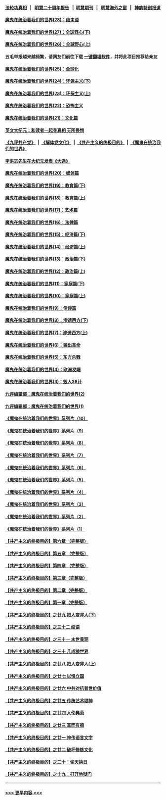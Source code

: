 #### [法轮功真相](https://github.com/gfw-breaker/truth/blob/master/README.md?t=0) &nbsp;&nbsp;|&nbsp;&nbsp; [明慧二十周年报告](https://github.com/gfw-breaker/mh-reports/blob/master/README.md?t=0) &nbsp;&nbsp;|&nbsp;&nbsp;[明慧期刊](https://github.com/gfw-breaker/mh-qikan) &nbsp;&nbsp;|&nbsp;&nbsp; [明慧海外之窗](https://github.com/gfw-breaker/mh-news/blob/master/README.md?t=0) &nbsp;&nbsp;|&nbsp;&nbsp; [神韵特别报道](https://github.com/gfw-breaker/mh-news/blob/master/shenyun.md?t=0)
#### [魔鬼在统治着我们的世界(28)：结束语](../pages/nsc422/n10936246.md?t=07171251) 
#### [魔鬼在统治着我们的世界(27)：全球野心(下)](../pages/nsc422/n10928319.md?t=07171251) 
#### [魔鬼在统治着我们的世界(26)：全球野心(上)](../pages/nsc422/n10900318.md?t=07171251) 
#### 五毛举报越来越频繁，请网友们前往下载 [一键翻墙软件](https://github.com/gfw-breaker/ssr-accounts)，并将此项目推荐给亲友
#### [魔鬼在统治着我们的世界(25)：全球化](../pages/nsc422/n10788205.md?t=07171251) 
#### [魔鬼在统治着我们的世界(24)：环保主义(下)](../pages/nsc422/n10695307.md?t=07171251) 
#### [魔鬼在统治着我们的世界(23)：环保主义(上)](../pages/nsc422/n10688613.md?t=07171251) 
#### [魔鬼在统治着我们的世界(22)：恐怖主义](../pages/nsc422/n10614727.md?t=07171251) 
#### [魔鬼在统治着我们的世界(21)：文化篇](../pages/nsc422/n10597706.md?t=07171251) 
#### [英文大纪元：和读者一起寻真相 无所畏惧](../pages/nsc422/n12542027.md?t=07171251) 
#### [《九评共产党》](https://github.com/begood0513/9ping.md/blob/master/README.md) &nbsp;|&nbsp; [《解体党文化》](../../../../jtdwh.md/blob/master/README.md)  &nbsp;|&nbsp; [《共产主义的终极目的》](../../../../gczydzjmd.md/blob/master/README.md) &nbsp;|&nbsp; [《魔鬼在统治我们的世界》](../../../../mgztzwmdsj.md/blob/master/README.md) 
#### [李洪志先生在大纪元发表《大选》](../pages/nsc422/n12534746.md?t=07171251) 
#### [魔鬼在统治着我们的世界(20)：媒体篇](../pages/nsc422/n10586579.md?t=07171251) 
#### [魔鬼在统治着我们的世界(19)：教育篇(下)](../pages/nsc422/n10564808.md?t=07171251) 
#### [魔鬼在统治着我们的世界(18)：教育篇(上)](../pages/nsc422/n10526970.md?t=07171251) 
#### [魔鬼在统治着我们的世界(17)：艺术篇](../pages/nsc422/n10499093.md?t=07171251) 
#### [魔鬼在统治着我们的世界(16)：法律篇](../pages/nsc422/n10485969.md?t=07171251) 
#### [魔鬼在统治着我们的世界(15)：经济篇(下)](../pages/nsc422/n10469975.md?t=07171251) 
#### [魔鬼在统治着我们的世界(14)：经济篇(上)](../pages/nsc422/n10457370.md?t=07171251) 
#### [魔鬼在统治着我们的世界(13)：政治篇(下)](../pages/nsc422/n10448270.md?t=07171251) 
#### [魔鬼在统治着我们的世界(12)：政治篇(上)](../pages/nsc422/n10444576.md?t=07171251) 
#### [魔鬼在统治着我们的世界(11)：家庭篇(下)](../pages/nsc422/n10440961.md?t=07171251) 
#### [魔鬼在统治着我们的世界(10)：家庭篇(上)](../pages/nsc422/n10435448.md?t=07171251) 
#### [魔鬼在统治着我们的世界(9)：信仰篇](../pages/nsc422/n10432159.md?t=07171251) 
#### [魔鬼在统治着我们的世界(8)：渗透西方(下)](../pages/nsc422/n10429603.md?t=07171251) 
#### [魔鬼在统治着我们的世界(7)：渗透西方(上)](../pages/nsc422/n10426013.md?t=07171251) 
#### [魔鬼在统治着我们的世界(6)：输出革命](../pages/nsc422/n10421536.md?t=07171251) 
#### [魔鬼在统治着我们的世界(5)：东方杀戮](../pages/nsc422/n10417707.md?t=07171251) 
#### [魔鬼在统治着我们的世界(4)：欧洲发端](../pages/nsc422/n10414890.md?t=07171251) 
#### [魔鬼在统治着我们的世界(3)：毁人36计](../pages/nsc422/n10411583.md?t=07171251) 
#### [九评编辑部：魔鬼在统治着我们的世界(2)](../pages/nsc422/n10410036.md?t=07171251) 
#### [九评编辑部：魔鬼在统治着我们的世界(1)](../pages/nsc422/n10406825.md?t=07171251) 
#### [《魔鬼在统治着我们的世界》系列片（10）](../pages/nsc422/n12292670.md?t=07171251) 
#### [《魔鬼在统治着我们的世界》系列片（9）](../pages/nsc422/n12290859.md?t=07171251) 
#### [《魔鬼在统治着我们的世界》系列片（8）](../pages/nsc422/n12287445.md?t=07171251) 
#### [《魔鬼在统治着我们的世界》系列片（7）](../pages/nsc422/n12283425.md?t=07171251) 
#### [《魔鬼在统治着我们的世界》系列片（6）](../pages/nsc422/n12282314.md?t=07171251) 
#### [《魔鬼在统治着我们的世界》系列片（5）](../pages/nsc422/n12281419.md?t=07171251) 
#### [《魔鬼在统治着我们的世界》系列片（4）](../pages/nsc422/n12274024.md?t=07171251) 
#### [《魔鬼在统治着我们的世界》系列片（3）](../pages/nsc422/n12271322.md?t=07171251) 
#### [《魔鬼在统治着我们的世界》系列片（2）](../pages/nsc422/n12269049.md?t=07171251) 
#### [《魔鬼在统治着我们的世界》系列片（1）](../pages/nsc422/n12267575.md?t=07171251) 
#### [【共产主义的终极目的】第六章 （完整版）](../pages/nsc422/n11428913.md?t=07171251) 
#### [【共产主义的终极目的】第五章 （完整版）](../pages/nsc422/n11428912.md?t=07171251) 
#### [【共产主义的终极目的】第四章 （完整版）](../pages/nsc422/n11428907.md?t=07171251) 
#### [【共产主义的终极目的】第三章（完整版）](../pages/nsc422/n11428848.md?t=07171251) 
#### [【共产主义的终极目的】第二章（完整版）](../pages/nsc422/n11428831.md?t=07171251) 
#### [【共产主义的终极目的】第一章（完整版）](../pages/nsc422/n11417651.md?t=07171251) 
#### [【共产主义的终极目的】之廿九 把人变非人(下)](../pages/nsc422/n11344140.md?t=07171251) 
#### [【共产主义的终极目的】之三十二 结语](../pages/nsc422/n11360535.md?t=07171251) 
#### [【共产主义的终极目的】之三十一 末世景观](../pages/nsc422/n11351129.md?t=07171251) 
#### [【共产主义的终极目的】之三十 几成狼世界](../pages/nsc422/n11348280.md?t=07171251) 
#### [【共产主义的终极目的】之廿八 把人变非人(上)](../pages/nsc422/n11340492.md?t=07171251) 
#### [【共产主义的终极目的】之廿七 以恨立国](../pages/nsc422/n11336944.md?t=07171251) 
#### [【共产主义的终极目的】之廿六 中共对抗普世价值](../pages/nsc422/n11324785.md?t=07171251) 
#### [【共产主义的终极目的】之廿五 传统艺术颂神](../pages/nsc422/n11296396.md?t=07171251) 
#### [【共产主义的终极目的】之廿四 人伦典范](../pages/nsc422/n11296397.md?t=07171251) 
#### [【共产主义的终极目的】之廿三 富而有德](../pages/nsc422/n11283598.md?t=07171251) 
#### [【共产主义的终极目的】之廿一 神传语言文字](../pages/nsc422/n11263265.md?t=07171251) 
#### [【共产主义的终极目的】之廿二 破坏修炼文化](../pages/nsc422/n11245728.md?t=07171251) 
#### [【共产主义的终极目的】之二十：偷天换日](../pages/nsc422/n11238846.md?t=07171251) 
#### [【共产主义的终极目的】之十九：打开地狱门](../pages/nsc422/n11206376.md?t=07171251) 

----
#### [ >>> 更早内容 <<< ](../indexes/nsc422-earlier.md)
